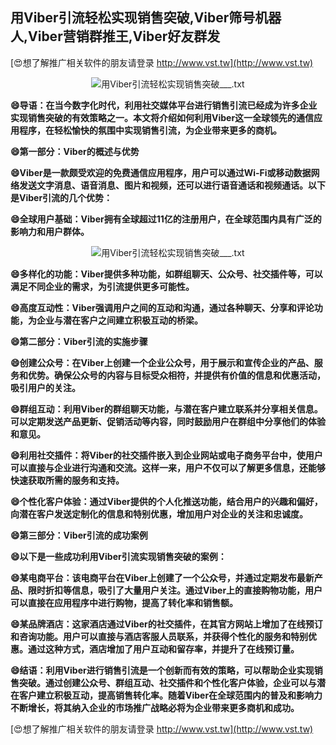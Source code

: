 ## **用Viber引流轻松实现销售突破,Viber筛号机器人,Viber营销群推王,Viber好友群发**

[😍想了解推广相关软件的朋友请登录 http://www.vst.tw](http://www.vst.tw)

 <center><img src="https://vst.tw/MP4/tuiguang/png/7.png" alt="用Viber引流轻松实现销售突破___.txt"></center>

**😄导语：在当今数字化时代，利用社交媒体平台进行销售引流已经成为许多企业实现销售突破的有效策略之一。本文将介绍如何利用Viber这一全球领先的通信应用程序，在轻松愉快的氛围中实现销售引流，为企业带来更多的商机。**

**😄第一部分：Viber的概述与优势**

**😄Viber是一款颇受欢迎的免费通信应用程序，用户可以通过Wi-Fi或移动数据网络发送文字消息、语音消息、图片和视频，还可以进行语音通话和视频通话。以下是Viber引流的几个优势：**

**😄全球用户基础：Viber拥有全球超过11亿的注册用户，在全球范围内具有广泛的影响力和用户群体。**

 <center><img src="https://vst.tw/MP4/tuiguang/png/4.png" alt="用Viber引流轻松实现销售突破___.txt"></center>

**😄多样化的功能：Viber提供多种功能，如群组聊天、公众号、社交插件等，可以满足不同企业的需求，为引流提供更多可能性。**

**😄高度互动性：Viber强调用户之间的互动和沟通，通过各种聊天、分享和评论功能，为企业与潜在客户之间建立积极互动的桥梁。**

**😄第二部分：Viber引流的实施步骤**

**😄创建公众号：在Viber上创建一个企业公众号，用于展示和宣传企业的产品、服务和优势。确保公众号的内容与目标受众相符，并提供有价值的信息和优惠活动，吸引用户的关注。**

**😄群组互动：利用Viber的群组聊天功能，与潜在客户建立联系并分享相关信息。可以定期发送产品更新、促销活动等内容，同时鼓励用户在群组中分享他们的体验和意见。**

**😄利用社交插件：将Viber的社交插件嵌入到企业网站或电子商务平台中，使用户可以直接与企业进行沟通和交流。这样一来，用户不仅可以了解更多信息，还能够快速获取所需的服务和支持。**

**😄个性化客户体验：通过Viber提供的个人化推送功能，结合用户的兴趣和偏好，向潜在客户发送定制化的信息和特别优惠，增加用户对企业的关注和忠诚度。**

**😄第三部分：Viber引流的成功案例**

**😄以下是一些成功利用Viber引流实现销售突破的案例：**

**😄某电商平台：该电商平台在Viber上创建了一个公众号，并通过定期发布最新产品、限时折扣等信息，吸引了大量用户关注。通过Viber上的直接购物功能，用户可以直接在应用程序中进行购物，提高了转化率和销售额。**

**😄某品牌酒店：这家酒店通过Viber的社交插件，在其官方网站上增加了在线预订和咨询功能。用户可以直接与酒店客服人员联系，并获得个性化的服务和特别优惠。通过这种方式，酒店增加了用户互动和留存率，并提升了在线预订量。**

**😄结语：利用Viber进行销售引流是一个创新而有效的策略，可以帮助企业实现销售突破。通过创建公众号、群组互动、社交插件和个性化客户体验，企业可以与潜在客户建立积极互动，提高销售转化率。随着Viber在全球范围内的普及和影响力不断增长，将其纳入企业的市场推广战略必将为企业带来更多商机和成功。**

[😍想了解推广相关软件的朋友请登录 http://www.vst.tw](http://www.vst.tw)



